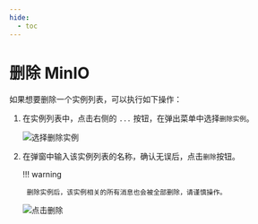```yaml
---
hide:
  - toc
---
```


# 删除 MinIO

如果想要删除一个实例列表，可以执行如下操作：

1. 在实例列表中，点击右侧的 `...` 按钮，在弹出菜单中选择`删除实例`。

    ![选择删除实例](https://docs.daocloud.io/daocloud-docs-images/docs/middleware/minio/images/delete01.png)

2. 在弹窗中输入该实例列表的名称，确认无误后，点击`删除`按钮。

    !!! warning

        删除实例后，该实例相关的所有消息也会被全部删除，请谨慎操作。

    ![点击删除](https://docs.daocloud.io/daocloud-docs-images/docs/middleware/minio/images/delete02.png)
